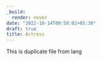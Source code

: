 ```yaml
---
_build:
  render: never
date: "2022-10-14T09:58:02+05:30"
draft: true
title: Actress
---
```


This is duplicate file from lang